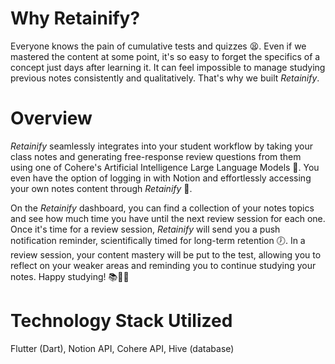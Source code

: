# Why Retainify?
Everyone knows the pain of cumulative tests and quizzes 😫. Even if we mastered the content at some point, it's so easy to forget the specifics of a concept just days after learning it. It can feel impossible to manage studying previous notes consistently and qualitatively. That's why we built _Retainify_.

# Overview
_Retainify_ seamlessly integrates into your student workflow by taking your class notes and generating free-response review questions from them using one of Cohere's Artificial Intelligence Large Language Models 🧠. You even have the option of logging in with Notion and effortlessly accessing your own notes content through _Retainify_ 📓.

On the _Retainify_ dashboard, you can find a collection of your notes topics and see how much time you have until the next review session for each one. Once it's time for a review session, _Retainify_ will send you a push notification reminder, scientifically timed for long-term retention 🕖. In a review session, your content mastery will be put to the test, allowing you to reflect on your weaker areas and reminding you to continue studying your notes. Happy studying! 📚👩‍🏫  

# Technology Stack Utilized 
Flutter (Dart), Notion API, Cohere API, Hive (database)